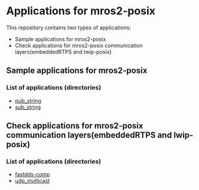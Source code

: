 # Applications for mros2-posix

This repository contains two types of applications:

* Sample applications for mros2-posix
* Check applications for mros2-posix communication layers(embeddedRTPS and lwip-posix) 

## Sample applications for mros2-posix

### List of applications (directories)
* [pub_string](https://github.com/mROS-base/mros2-posix/tree/main/workspace/src/pub_string)
* [sub_string](https://github.com/mROS-base/mros2-posix/tree/main/workspace/src/sub_string)

## Check applications for mros2-posix communication layers(embeddedRTPS and lwip-posix)

### List of applications (directories)
* [fastdds-comp](https://github.com/mROS-base/mros2-posix/tree/main/workspace/src/fastdds-comp)
* [udp_multicast](https://github.com/mROS-base/mros2-posix/tree/main/workspace/src/udp_multicast)


